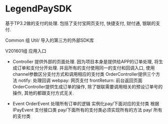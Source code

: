 # LegendPaySDK

基于TP3.2做的支付的处理. 包括了支付宝网页支付, 快捷支付, 财付通, 银联的支付. 

Common 组 
Util/ 导入的第三方的外部SDK库

V201601组 应用入口
- Controller 
提供外部的页面处理. 因为项目本身是提供给APP的订单处理, 将生成订单和支付分开处理. 并且所有的支付使用同一的支付和回调入口, 使用channel参数区分支付方式和调用相应的支付类
OrderController提供三个方法
notify: 处理回调
webpay: 网页支付
frontReturn: 前台返回页面
OrderController提供生成订单的操作, 除了银联需要调用相关的预设订单号的操作, 其他的都跟支付方式无关. 

- Event
OrderEvent 处理所有订单的逻辑 实例化pay/下面对应的支付类 根据
IPayEvent 支付接口类 pay/下面所有的支付类必须实现所有的方法
pay/ 所有的支付类

